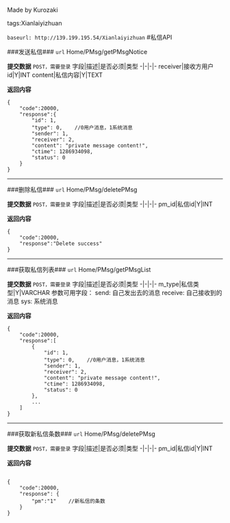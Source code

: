 ﻿Made by Kurozaki

tags:Xianlaiyizhuan

``baseurl: http://139.199.195.54/Xianlaiyizhuan``
#私信API

###发送私信###
``url``
Home/PMsg/getPMsgNotice

**提交数据**
``POST，需要登录``
字段|描述|是否必须|类型
-|-|-|-
receiver|接收方用户id|Y|INT
content|私信内容|Y|TEXT    

**返回内容**
```
{
    "code":20000,
    "response":{
        "id": 1,
        "type": 0,    //0用户消息，1系统消息
        "sender": 1,
        "receiver": 2,
        "content": "private message content!",
        "ctime": 1286934098,
        "status": 0   
    }
}
```
***

###删除私信###
``url``
Home/PMsg/deletePMsg

**提交数据**
``POST，需要登录``
字段|描述|是否必须|类型
-|-|-|-
pm_id|私信id|Y|INT

**返回内容**
```
{
    "code":20000,
    "response":"Delete success"
}
```

***
###获取私信列表###
``url``
Home/PMsg/getPMsgList

**提交数据**
``POST，需要登录``
字段|描述|是否必须|类型
-|-|-|-
m_type|私信类型|Y|VARCHAR
参数可用字段：
send: 自己发出去的消息
receive: 自己接收到的消息
sys: 系统消息


**返回内容**
```
{
    "code":20000,
    "response":[
        {
            "id": 1,
            "type": 0,    //0用户消息，1系统消息
            "sender": 1,
            "receiver": 2,
            "content": "private message content!",
            "ctime": 1286934098,
            "status": 0   
        },
        ...
    ]
}
```

***
###获取新私信条数###
``url``
Home/PMsg/deletePMsg

**提交数据**
``POST，需要登录``
字段|描述|是否必须|类型
-|-|-|-
pm_id|私信id|Y|INT

**返回内容**
```

{
    "code":20000,
    "response": {
        "pm":"1"    //新私信的条数
    }
}
```